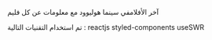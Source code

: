 آخر الأفلامفي سينما هوليوود مع معلومات عن كل فليم

تم استخدام التقنيات التالية :
reactjs
styled-components
useSWR
